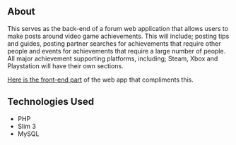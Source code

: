 ## About

This serves as the back-end of a forum web application that allows users to make posts around video game achievements.
This will include; posting tips and guides, posting partner searches for achievements that require 
other people and events for achievements that require a large number of people. All major achievement supporting 
platforms, including; Steam, Xbox and Playstation will have their own sections.

[Here is the front-end part](https://github.com/SneakyShrike/achievement-forum-webapp) of the web app that compliments this.
   
## Technologies Used
   
   * PHP
   * Slim 3
   * MySQL
